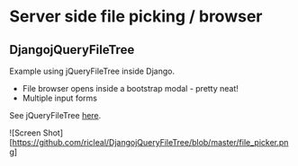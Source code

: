 # Server side file picking / browser

## DjangojQueryFileTree

Example using jQueryFileTree inside Django.

- File browser opens inside a bootstrap modal - pretty neat!
- Multiple input forms

See jQueryFileTree [here](http://jqueryfiletree.github.io/).

![Screen Shot][https://github.com/ricleal/DjangojQueryFileTree/blob/master/file_picker.png]
